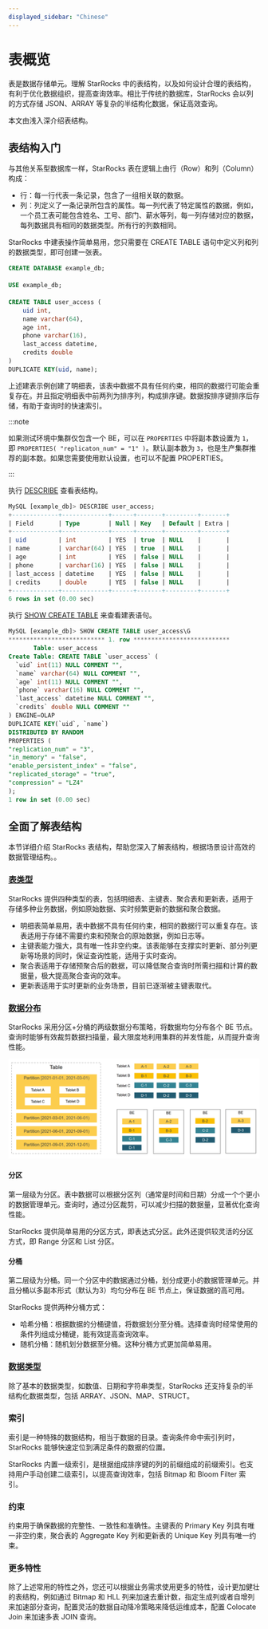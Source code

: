 ```yaml
---
displayed_sidebar: "Chinese"
---
```


# 表概览 

表是数据存储单元。理解 StarRocks 中的表结构，以及如何设计合理的表结构，有利于优化数据组织，提高查询效率。相比于传统的数据库，StarRocks 会以列的方式存储 JSON、ARRAY 等复杂的半结构化数据，保证高效查询。

本文由浅入深介绍表结构。

## 表结构入门

与其他关系型数据库一样，StarRocks 表在逻辑上由行（Row）和列（Column）构成：

- 行：每一行代表一条记录，包含了一组相关联的数据。
- 列：列定义了一条记录所包含的属性。每一列代表了特定属性的数据，例如，一个员工表可能包含姓名、工号、部门、薪水等列，每一列存储对应的数据，每列数据具有相同的数据类型。所有行的列数相同。

StarRocks 中建表操作简单易用，您只需要在 CREATE TABLE 语句中定义列和列的数据类型，即可创建一张表。

```SQL
CREATE DATABASE example_db;

USE example_db;

CREATE TABLE user_access (
    uid int,
    name varchar(64),
    age int, 
    phone varchar(16),
    last_access datetime,
    credits double
)
DUPLICATE KEY(uid, name);
```

上述建表示例创建了明细表，该表中数据不具有任何约束，相同的数据行可能会重复存在。并且指定明细表中前两列为排序列，构成排序键。数据按排序键排序后存储，有助于查询时的快速索引。 

:::note

如果测试环境中集群仅包含一个 BE，可以在 `PROPERTIES` 中将副本数设置为 `1`，即 `PROPERTIES( "replicaton_num" = "1" )`。默认副本数为 `3`，也是生产集群推荐的副本数。如果您需要使用默认设置，也可以不配置 PROPERTIES。

:::

执行 [DESCRIBE](../sql-reference/sql-statements/Utility/DESCRIBE.md) 查看表结构。

```SQL
MySQL [example_db]> DESCRIBE user_access;
+-------------+-------------+------+-------+---------+-------+
| Field       | Type        | Null | Key   | Default | Extra |
+-------------+-------------+------+-------+---------+-------+
| uid         | int         | YES  | true  | NULL    |       |
| name        | varchar(64) | YES  | true  | NULL    |       |
| age         | int         | YES  | false | NULL    |       |
| phone       | varchar(16) | YES  | false | NULL    |       |
| last_access | datetime    | YES  | false | NULL    |       |
| credits     | double      | YES  | false | NULL    |       |
+-------------+-------------+------+-------+---------+-------+
6 rows in set (0.00 sec)
```

执行 [SHOW CREATE TABLE](../sql-reference/sql-statements/data-manipulation/SHOW_CREATE_TABLE.md) 来查看建表语句。

```SQL
MySQL [example_db]> SHOW CREATE TABLE user_access\G
*************************** 1. row ***************************
       Table: user_access
Create Table: CREATE TABLE `user_access` (
  `uid` int(11) NULL COMMENT "",
  `name` varchar(64) NULL COMMENT "",
  `age` int(11) NULL COMMENT "",
  `phone` varchar(16) NULL COMMENT "",
  `last_access` datetime NULL COMMENT "",
  `credits` double NULL COMMENT ""
) ENGINE=OLAP 
DUPLICATE KEY(`uid`, `name`)
DISTRIBUTED BY RANDOM
PROPERTIES (
"replication_num" = "3",
"in_memory" = "false",
"enable_persistent_index" = "false",
"replicated_storage" = "true",
"compression" = "LZ4"
);
1 row in set (0.00 sec)
```

## 全面了解表结构

本节详细介绍 StarRocks 表结构，帮助您深入了解表结构，根据场景设计高效的数据管理结构。。

### [表类型](./table_types/table_types.md)

StarRocks 提供四种类型的表，包括明细表、主键表、聚合表和更新表，适用于存储多种业务数据，例如原始数据、实时频繁更新的数据和聚合数据。

- 明细表简单易用，表中数据不具有任何约束，相同的数据行可以重复存在。该表适用于存储不需要约束和预聚合的原始数据，例如日志等。
- 主键表能力强大，具有唯一性非空约束。该表能够在支撑实时更新、部分列更新等场景的同时，保证查询性能，适用于实时查询。
- 聚合表适用于存储预聚合后的数据，可以降低聚合查询时所需扫描和计算的数据量，极大提高聚合查询的效率。
- 更新表适用于实时更新的业务场景，目前已逐渐被主键表取代。

### [数据分布](./Data_distribution.md)

StarRocks 采用分区+分桶的两级数据分布策略，将数据均匀分布各个 BE 节点。查询时能够有效裁剪数据扫描量，最大限度地利用集群的并发性能，从而提升查询性能。

![img](../assets/table_design/table_overview.png)

#### 分区

第一层级为分区。表中数据可以根据分区列（通常是时间和日期）分成一个个更小的数据管理单元。查询时，通过分区裁剪，可以减少扫描的数据量，显著优化查询性能。

StarRocks 提供简单易用的分区方式，即表达式分区。此外还提供较灵活的分区方式，即 Range 分区和 List 分区。

#### 分桶

第二层级为分桶。同一个分区中的数据通过分桶，划分成更小的数据管理单元。并且分桶以多副本形式（默认为3）均匀分布在 BE 节点上，保证数据的高可用。

StarRocks 提供两种分桶方式：

- 哈希分桶：根据数据的分桶键值，将数据划分至分桶。选择查询时经常使用的条件列组成分桶键，能有效提高查询效率。
- 随机分桶：随机划分数据至分桶。这种分桶方式更加简单易用。

### [数据类型](../sql-reference/sql-statements/data-types/data-type-list.md)

除了基本的数据类型，如数值、日期和字符串类型，StarRocks 还支持复杂的半结构化数据类型，包括 ARRAY、JSON、MAP、STRUCT。

### 索引

索引是一种特殊的数据结构，相当于数据的目录。查询条件命中索引列时，StarRocks 能够快速定位到满足条件的数据的位置。

StarRocks 内置一级索引，是根据组成排序键的列的前缀组成的前缀索引。也支持用户手动创建二级索引，以提高查询效率，包括 Bitmap 和 Bloom Filter 索引。

### **约束**

约束用于确保数据的完整性、一致性和准确性。主键表的 Primary Key 列具有唯一非空约束，聚合表的 Aggregate Key 列和更新表的 Unique Key 列具有唯一约束。 

###  更多特性

除了上述常用的特性之外，您还可以根据业务需求使用更多的特性，设计更加健壮的表结构，例如通过 Bitmap 和 HLL 列来加速去重计数，指定生成列或者自增列来加速部分查询，配置灵活的数据自动降冷策略来降低运维成本，配置 Colocate Join 来加速多表 JOIN 查询。
